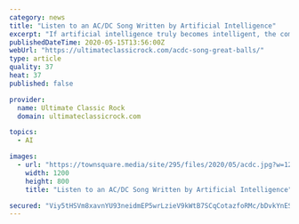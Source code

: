 ```yaml
---
category: news
title: "Listen to an AC/DC Song Written by Artificial Intelligence"
excerpt: "If artificial intelligence truly becomes intelligent, the computer brains of the future will be AC/DC fans, won’t they? They might even start their own tribute bands – and if they take it a step further and start writing their own songs,"
publishedDateTime: 2020-05-15T13:56:00Z
webUrl: "https://ultimateclassicrock.com/acdc-song-great-balls/"
type: article
quality: 37
heat: 37
published: false

provider:
  name: Ultimate Classic Rock
  domain: ultimateclassicrock.com

topics:
  - AI

images:
  - url: "https://townsquare.media/site/295/files/2020/05/acdc.jpg?w=1200&h=0&zc=1&s=0&a=t&q=89"
    width: 1200
    height: 800
    title: "Listen to an AC/DC Song Written by Artificial Intelligence"

secured: "Viy5tHSVm8xavnYU93neidmEP5wrLzieV9kWtB7SCqCotazfoRMc/bDvkYnESj+JBlQXEJh7eut8ckuPUw3qEhm36Yw2vqt8nsamcAKTd3e3I8yX1OZp4DABBZeACsPlDMUEHOo3GZRHrpIz3G9HjkAyoc3XQqFlWitS016hJ0dwaufsMj8tREWyOuj2dJ4EO2tBkaXkddAY/Zbp6j/crvtp2B1EqgDyEt8oSrw+S8tGLj6s/G8DOH1TjwG2aGi3xQMdP9KKkI55S3V7CAdbSIzyt12zgvmLG53DudNoYkxm2wRgtfUWYK+Beakv3Bxz;TiZ9v4AOhqjiAvP75lEu6A=="
---
```


